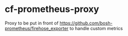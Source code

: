 # cf-prometheus-proxy
Proxy to be put in front of https://github.com/bosh-prometheus/firehose_exporter to handle custom metrics

